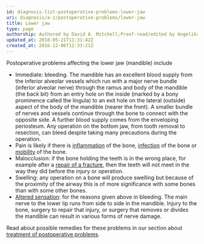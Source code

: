 ```yaml
---
id: diagnosis-list-postoperative-problems-lower-jaw
uri: diagnosis/a-z/postoperative-problems/lower-jaw
title: Lower jaw
type: page
authorship: Authored by David A. Mitchell;Proof-read/edited by Angelika Sebald
updated_at: 2018-05-21T11:31:42Z
created_at: 2016-12-06T12:33:21Z
---
```


<p>Postoperative problems affecting the lower jaw (mandible) include</p>
<ul>
    <li>Immediate: bleeding. The mandible has an excellent blood
        supply from the inferior alveolar vessels which run with
        a major nerve bundle (inferior alveolar nerve) through
        the ramus and body of the mandible (the back bit) from
        an entry hole on the inside (marked by a bony prominence
        called the lingula) to an exit hole on the lateral (outside)
        aspect of the body of the mandible (nearer the front).
        A smaller bundle of nerves and vessels continue through
        the bone to connect with the opposite side. A further
        blood supply comes from the enveloping periosteum. Any
        operation on the bottom jaw, from tooth removal to resection,
        can bleed despite taking many precautions during the
        operation.</li>
    <li>Pain is likely if there is <a href="/treatment/other/medication/inflammation/more-info">inflammation</a>        of the bone, <a href="/diagnosis/a-z/infection">infection</a>        of the bone or <a href="/diagnosis/a-z/fracture">mobility</a>        of the bone.</li>
    <li>Malocclusion: if the bone holding the teeth is in the wrong
        place, for example after a <a href="/treatment/surgery/fracture">repair of a fracture</a>,
        then the teeth will not meet in the way they did before
        the injury or operation.</li>
    <li>Swelling: any operation on a bone will produce swelling but
        because of the proximity of the airway this is of more
        significance with some bones than with some other bones.</li>
    <li><a href="/diagnosis/a-z/neuropathies">Altered sensation</a>:
        for the reasons given above in bleeding. The main nerve
        to the lower lip runs from side to side in the mandible.
        Injury to the bone, surgery to repair that injury, or
        surgery that removes or divides the mandible can result
        in various forms of nerve damage.</li>
</ul>
<aside>
    <p>Read about possible remedies for these problems in our section
        about <a href="/treatment/surgery/postoperative-problems">treatment of postoperative problems</a>.</p>
</aside>
